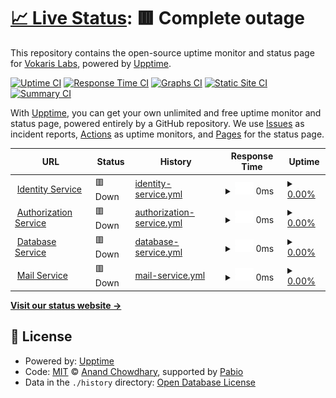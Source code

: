 # [📈 Live Status](https://status.vokaris.net): <!--live status--> **🟥 Complete outage**

This repository contains the open-source uptime monitor and status page for [Vokaris Labs](vokaris.net), powered by [Upptime](https://github.com/upptime/upptime).

[![Uptime CI](https://github.com/govokaris/status/workflows/Uptime%20CI/badge.svg)](https://github.com/govokaris/status/actions?query=workflow%3A%22Uptime+CI%22)
[![Response Time CI](https://github.com/govokaris/status/workflows/Response%20Time%20CI/badge.svg)](https://github.com/govokaris/status/actions?query=workflow%3A%22Response+Time+CI%22)
[![Graphs CI](https://github.com/govokaris/status/workflows/Graphs%20CI/badge.svg)](https://github.com/govokaris/status/actions?query=workflow%3A%22Graphs+CI%22)
[![Static Site CI](https://github.com/govokaris/status/workflows/Static%20Site%20CI/badge.svg)](https://github.com/govokaris/status/actions?query=workflow%3A%22Static+Site+CI%22)
[![Summary CI](https://github.com/govokaris/status/workflows/Summary%20CI/badge.svg)](https://github.com/govokaris/status/actions?query=workflow%3A%22Summary+CI%22)

With [Upptime](https://upptime.js.org), you can get your own unlimited and free uptime monitor and status page, powered entirely by a GitHub repository. We use [Issues](https://github.com/govokaris/status/issues) as incident reports, [Actions](https://github.com/govokaris/status/actions) as uptime monitors, and [Pages](https://status.vokaris.net) for the status page.

<!--start: status pages-->
<!-- This summary is generated by Upptime (https://github.com/upptime/upptime) -->
<!-- Do not edit this manually, your changes will be overwritten -->
<!-- prettier-ignore -->
| URL | Status | History | Response Time | Uptime |
| --- | ------ | ------- | ------------- | ------ |
| <img alt="" src="https://icons.duckduckgo.com/ip3/id.vokaris.net.ico" height="13"> [Identity Service](https://id.vokaris.net) | 🟥 Down | [identity-service.yml](https://github.com/govokaris/status/commits/HEAD/history/identity-service.yml) | <details><summary><img alt="Response time graph" src="./graphs/identity-service/response-time-week.png" height="20"> 0ms</summary><br><a href="https://status.vokaris.net/history/identity-service"><img alt="Response time 0" src="https://img.shields.io/endpoint?url=https%3A%2F%2Fraw.githubusercontent.com%2Fgovokaris%2Fstatus%2FHEAD%2Fapi%2Fidentity-service%2Fresponse-time.json"></a><br><a href="https://status.vokaris.net/history/identity-service"><img alt="24-hour response time 0" src="https://img.shields.io/endpoint?url=https%3A%2F%2Fraw.githubusercontent.com%2Fgovokaris%2Fstatus%2FHEAD%2Fapi%2Fidentity-service%2Fresponse-time-day.json"></a><br><a href="https://status.vokaris.net/history/identity-service"><img alt="7-day response time 0" src="https://img.shields.io/endpoint?url=https%3A%2F%2Fraw.githubusercontent.com%2Fgovokaris%2Fstatus%2FHEAD%2Fapi%2Fidentity-service%2Fresponse-time-week.json"></a><br><a href="https://status.vokaris.net/history/identity-service"><img alt="30-day response time 0" src="https://img.shields.io/endpoint?url=https%3A%2F%2Fraw.githubusercontent.com%2Fgovokaris%2Fstatus%2FHEAD%2Fapi%2Fidentity-service%2Fresponse-time-month.json"></a><br><a href="https://status.vokaris.net/history/identity-service"><img alt="1-year response time 0" src="https://img.shields.io/endpoint?url=https%3A%2F%2Fraw.githubusercontent.com%2Fgovokaris%2Fstatus%2FHEAD%2Fapi%2Fidentity-service%2Fresponse-time-year.json"></a></details> | <details><summary><a href="https://status.vokaris.net/history/identity-service">0.00%</a></summary><a href="https://status.vokaris.net/history/identity-service"><img alt="All-time uptime 0.00%" src="https://img.shields.io/endpoint?url=https%3A%2F%2Fraw.githubusercontent.com%2Fgovokaris%2Fstatus%2FHEAD%2Fapi%2Fidentity-service%2Fuptime.json"></a><br><a href="https://status.vokaris.net/history/identity-service"><img alt="24-hour uptime 0.00%" src="https://img.shields.io/endpoint?url=https%3A%2F%2Fraw.githubusercontent.com%2Fgovokaris%2Fstatus%2FHEAD%2Fapi%2Fidentity-service%2Fuptime-day.json"></a><br><a href="https://status.vokaris.net/history/identity-service"><img alt="7-day uptime 0.00%" src="https://img.shields.io/endpoint?url=https%3A%2F%2Fraw.githubusercontent.com%2Fgovokaris%2Fstatus%2FHEAD%2Fapi%2Fidentity-service%2Fuptime-week.json"></a><br><a href="https://status.vokaris.net/history/identity-service"><img alt="30-day uptime 1.34%" src="https://img.shields.io/endpoint?url=https%3A%2F%2Fraw.githubusercontent.com%2Fgovokaris%2Fstatus%2FHEAD%2Fapi%2Fidentity-service%2Fuptime-month.json"></a><br><a href="https://status.vokaris.net/history/identity-service"><img alt="1-year uptime 0.00%" src="https://img.shields.io/endpoint?url=https%3A%2F%2Fraw.githubusercontent.com%2Fgovokaris%2Fstatus%2FHEAD%2Fapi%2Fidentity-service%2Fuptime-year.json"></a></details>
| <img alt="" src="https://icons.duckduckgo.com/ip3/auth.vokaris.net.ico" height="13"> [Authorization Service](https://auth.vokaris.net) | 🟥 Down | [authorization-service.yml](https://github.com/govokaris/status/commits/HEAD/history/authorization-service.yml) | <details><summary><img alt="Response time graph" src="./graphs/authorization-service/response-time-week.png" height="20"> 0ms</summary><br><a href="https://status.vokaris.net/history/authorization-service"><img alt="Response time 0" src="https://img.shields.io/endpoint?url=https%3A%2F%2Fraw.githubusercontent.com%2Fgovokaris%2Fstatus%2FHEAD%2Fapi%2Fauthorization-service%2Fresponse-time.json"></a><br><a href="https://status.vokaris.net/history/authorization-service"><img alt="24-hour response time 0" src="https://img.shields.io/endpoint?url=https%3A%2F%2Fraw.githubusercontent.com%2Fgovokaris%2Fstatus%2FHEAD%2Fapi%2Fauthorization-service%2Fresponse-time-day.json"></a><br><a href="https://status.vokaris.net/history/authorization-service"><img alt="7-day response time 0" src="https://img.shields.io/endpoint?url=https%3A%2F%2Fraw.githubusercontent.com%2Fgovokaris%2Fstatus%2FHEAD%2Fapi%2Fauthorization-service%2Fresponse-time-week.json"></a><br><a href="https://status.vokaris.net/history/authorization-service"><img alt="30-day response time 0" src="https://img.shields.io/endpoint?url=https%3A%2F%2Fraw.githubusercontent.com%2Fgovokaris%2Fstatus%2FHEAD%2Fapi%2Fauthorization-service%2Fresponse-time-month.json"></a><br><a href="https://status.vokaris.net/history/authorization-service"><img alt="1-year response time 0" src="https://img.shields.io/endpoint?url=https%3A%2F%2Fraw.githubusercontent.com%2Fgovokaris%2Fstatus%2FHEAD%2Fapi%2Fauthorization-service%2Fresponse-time-year.json"></a></details> | <details><summary><a href="https://status.vokaris.net/history/authorization-service">0.00%</a></summary><a href="https://status.vokaris.net/history/authorization-service"><img alt="All-time uptime 0.00%" src="https://img.shields.io/endpoint?url=https%3A%2F%2Fraw.githubusercontent.com%2Fgovokaris%2Fstatus%2FHEAD%2Fapi%2Fauthorization-service%2Fuptime.json"></a><br><a href="https://status.vokaris.net/history/authorization-service"><img alt="24-hour uptime 0.00%" src="https://img.shields.io/endpoint?url=https%3A%2F%2Fraw.githubusercontent.com%2Fgovokaris%2Fstatus%2FHEAD%2Fapi%2Fauthorization-service%2Fuptime-day.json"></a><br><a href="https://status.vokaris.net/history/authorization-service"><img alt="7-day uptime 0.00%" src="https://img.shields.io/endpoint?url=https%3A%2F%2Fraw.githubusercontent.com%2Fgovokaris%2Fstatus%2FHEAD%2Fapi%2Fauthorization-service%2Fuptime-week.json"></a><br><a href="https://status.vokaris.net/history/authorization-service"><img alt="30-day uptime 1.34%" src="https://img.shields.io/endpoint?url=https%3A%2F%2Fraw.githubusercontent.com%2Fgovokaris%2Fstatus%2FHEAD%2Fapi%2Fauthorization-service%2Fuptime-month.json"></a><br><a href="https://status.vokaris.net/history/authorization-service"><img alt="1-year uptime 0.00%" src="https://img.shields.io/endpoint?url=https%3A%2F%2Fraw.githubusercontent.com%2Fgovokaris%2Fstatus%2FHEAD%2Fapi%2Fauthorization-service%2Fuptime-year.json"></a></details>
| <img alt="" src="https://icons.duckduckgo.com/ip3/database.vokaris.net.ico" height="13"> [Database Service](https://database.vokaris.net) | 🟥 Down | [database-service.yml](https://github.com/govokaris/status/commits/HEAD/history/database-service.yml) | <details><summary><img alt="Response time graph" src="./graphs/database-service/response-time-week.png" height="20"> 0ms</summary><br><a href="https://status.vokaris.net/history/database-service"><img alt="Response time 0" src="https://img.shields.io/endpoint?url=https%3A%2F%2Fraw.githubusercontent.com%2Fgovokaris%2Fstatus%2FHEAD%2Fapi%2Fdatabase-service%2Fresponse-time.json"></a><br><a href="https://status.vokaris.net/history/database-service"><img alt="24-hour response time 0" src="https://img.shields.io/endpoint?url=https%3A%2F%2Fraw.githubusercontent.com%2Fgovokaris%2Fstatus%2FHEAD%2Fapi%2Fdatabase-service%2Fresponse-time-day.json"></a><br><a href="https://status.vokaris.net/history/database-service"><img alt="7-day response time 0" src="https://img.shields.io/endpoint?url=https%3A%2F%2Fraw.githubusercontent.com%2Fgovokaris%2Fstatus%2FHEAD%2Fapi%2Fdatabase-service%2Fresponse-time-week.json"></a><br><a href="https://status.vokaris.net/history/database-service"><img alt="30-day response time 0" src="https://img.shields.io/endpoint?url=https%3A%2F%2Fraw.githubusercontent.com%2Fgovokaris%2Fstatus%2FHEAD%2Fapi%2Fdatabase-service%2Fresponse-time-month.json"></a><br><a href="https://status.vokaris.net/history/database-service"><img alt="1-year response time 0" src="https://img.shields.io/endpoint?url=https%3A%2F%2Fraw.githubusercontent.com%2Fgovokaris%2Fstatus%2FHEAD%2Fapi%2Fdatabase-service%2Fresponse-time-year.json"></a></details> | <details><summary><a href="https://status.vokaris.net/history/database-service">0.00%</a></summary><a href="https://status.vokaris.net/history/database-service"><img alt="All-time uptime 0.00%" src="https://img.shields.io/endpoint?url=https%3A%2F%2Fraw.githubusercontent.com%2Fgovokaris%2Fstatus%2FHEAD%2Fapi%2Fdatabase-service%2Fuptime.json"></a><br><a href="https://status.vokaris.net/history/database-service"><img alt="24-hour uptime 0.00%" src="https://img.shields.io/endpoint?url=https%3A%2F%2Fraw.githubusercontent.com%2Fgovokaris%2Fstatus%2FHEAD%2Fapi%2Fdatabase-service%2Fuptime-day.json"></a><br><a href="https://status.vokaris.net/history/database-service"><img alt="7-day uptime 0.00%" src="https://img.shields.io/endpoint?url=https%3A%2F%2Fraw.githubusercontent.com%2Fgovokaris%2Fstatus%2FHEAD%2Fapi%2Fdatabase-service%2Fuptime-week.json"></a><br><a href="https://status.vokaris.net/history/database-service"><img alt="30-day uptime 1.34%" src="https://img.shields.io/endpoint?url=https%3A%2F%2Fraw.githubusercontent.com%2Fgovokaris%2Fstatus%2FHEAD%2Fapi%2Fdatabase-service%2Fuptime-month.json"></a><br><a href="https://status.vokaris.net/history/database-service"><img alt="1-year uptime 0.00%" src="https://img.shields.io/endpoint?url=https%3A%2F%2Fraw.githubusercontent.com%2Fgovokaris%2Fstatus%2FHEAD%2Fapi%2Fdatabase-service%2Fuptime-year.json"></a></details>
| <img alt="" src="https://icons.duckduckgo.com/ip3/null.ico" height="13"> [Mail Service](forwardemail.net) | 🟥 Down | [mail-service.yml](https://github.com/govokaris/status/commits/HEAD/history/mail-service.yml) | <details><summary><img alt="Response time graph" src="./graphs/mail-service/response-time-week.png" height="20"> 0ms</summary><br><a href="https://status.vokaris.net/history/mail-service"><img alt="Response time 0" src="https://img.shields.io/endpoint?url=https%3A%2F%2Fraw.githubusercontent.com%2Fgovokaris%2Fstatus%2FHEAD%2Fapi%2Fmail-service%2Fresponse-time.json"></a><br><a href="https://status.vokaris.net/history/mail-service"><img alt="24-hour response time 0" src="https://img.shields.io/endpoint?url=https%3A%2F%2Fraw.githubusercontent.com%2Fgovokaris%2Fstatus%2FHEAD%2Fapi%2Fmail-service%2Fresponse-time-day.json"></a><br><a href="https://status.vokaris.net/history/mail-service"><img alt="7-day response time 0" src="https://img.shields.io/endpoint?url=https%3A%2F%2Fraw.githubusercontent.com%2Fgovokaris%2Fstatus%2FHEAD%2Fapi%2Fmail-service%2Fresponse-time-week.json"></a><br><a href="https://status.vokaris.net/history/mail-service"><img alt="30-day response time 0" src="https://img.shields.io/endpoint?url=https%3A%2F%2Fraw.githubusercontent.com%2Fgovokaris%2Fstatus%2FHEAD%2Fapi%2Fmail-service%2Fresponse-time-month.json"></a><br><a href="https://status.vokaris.net/history/mail-service"><img alt="1-year response time 0" src="https://img.shields.io/endpoint?url=https%3A%2F%2Fraw.githubusercontent.com%2Fgovokaris%2Fstatus%2FHEAD%2Fapi%2Fmail-service%2Fresponse-time-year.json"></a></details> | <details><summary><a href="https://status.vokaris.net/history/mail-service">0.00%</a></summary><a href="https://status.vokaris.net/history/mail-service"><img alt="All-time uptime 0.00%" src="https://img.shields.io/endpoint?url=https%3A%2F%2Fraw.githubusercontent.com%2Fgovokaris%2Fstatus%2FHEAD%2Fapi%2Fmail-service%2Fuptime.json"></a><br><a href="https://status.vokaris.net/history/mail-service"><img alt="24-hour uptime 0.00%" src="https://img.shields.io/endpoint?url=https%3A%2F%2Fraw.githubusercontent.com%2Fgovokaris%2Fstatus%2FHEAD%2Fapi%2Fmail-service%2Fuptime-day.json"></a><br><a href="https://status.vokaris.net/history/mail-service"><img alt="7-day uptime 0.00%" src="https://img.shields.io/endpoint?url=https%3A%2F%2Fraw.githubusercontent.com%2Fgovokaris%2Fstatus%2FHEAD%2Fapi%2Fmail-service%2Fuptime-week.json"></a><br><a href="https://status.vokaris.net/history/mail-service"><img alt="30-day uptime 1.34%" src="https://img.shields.io/endpoint?url=https%3A%2F%2Fraw.githubusercontent.com%2Fgovokaris%2Fstatus%2FHEAD%2Fapi%2Fmail-service%2Fuptime-month.json"></a><br><a href="https://status.vokaris.net/history/mail-service"><img alt="1-year uptime 0.00%" src="https://img.shields.io/endpoint?url=https%3A%2F%2Fraw.githubusercontent.com%2Fgovokaris%2Fstatus%2FHEAD%2Fapi%2Fmail-service%2Fuptime-year.json"></a></details>

<!--end: status pages-->

[**Visit our status website →**](https://status.vokaris.net)

## 📄 License

- Powered by: [Upptime](https://github.com/upptime/upptime)
- Code: [MIT](./LICENSE) © [Anand Chowdhary](https://anandchowdhary.com), supported by [Pabio](https://pabio.com)
- Data in the `./history` directory: [Open Database License](https://opendatacommons.org/licenses/odbl/1-0/)
